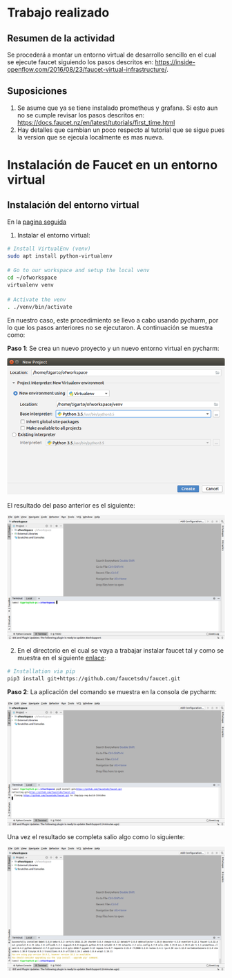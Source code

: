 # Trabajo realizado #

## Resumen de la actividad ##
Se procederá a montar un entorno virtual de desarrollo sencillo en el cual se ejecute faucet siguiendo los pasos descritos en: https://inside-openflow.com/2016/08/23/faucet-virtual-infrastructure/. 


## Suposiciones ##
1. Se asume que ya se tiene instalado prometheus y grafana. Si esto aun no se cumple revisar los pasos descritos en: https://docs.faucet.nz/en/latest/tutorials/first_time.html
2. Hay detalles que cambian un poco respecto al tutorial que se sigue pues la version que se ejecula localmente es mas nueva.

# Instalación de Faucet en un entorno virtual #

## Instalación del entorno virtual ## 

En la [pagina seguida](https://inside-openflow.com/2016/08/23/faucet-virtual-infrastructure)

1. Instalar el entorno virtual:

```bash
# Install VirtualEnv (venv)
sudo apt install python-virtualenv

# Go to our workspace and setup the local venv
cd ~/ofworkspace
virtualenv venv

# Activate the venv
. ./venv/bin/activate
```

En nuestro caso, este procedimiento se llevo a cabo usando pycharm, por lo que los pasos anteriores no se ejecutaron. A continuación se muestra como:

**Paso 1**: Se crea un nuevo proyecto y un nuevo entorno virtual en pycharm:
  
![new_project](py_charm01.png)

El resultado del paso anterior es el siguiente:

![project](py_charm02.png)

2. En el directorio en el cual se vaya a trabajar instalar faucet tal y como se muestra en el siguiente [enlace](https://docs.faucet.nz/en/latest/installation.html#faucet-pip-install):

```bash
# Installation via pip
pip3 install git+https://github.com/faucetsdn/faucet.git
```

**Paso 2**: La aplicación del comando se muestra en la consola de pycharm:

![pip_install](py_charm03.png)

Una vez el resultado se completa salío algo como lo siguiente:

![pip_listo](py_charm04.png)




